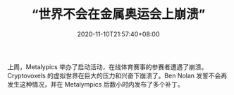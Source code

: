﻿---
title: "“世界不会在金属奥运会上崩溃”"
date: 2020-11-10T21:57:40+08:00
lastmod: 2020-11-10T16:45:40+08:00
draft: false
authors: ["Olin"]
description: "上周，Metalypics 举办了启动活动，在线体育赛事的参赛者遭遇了崩溃。Cryptovoxels 的虚拟世界在巨大的压力和兴奋下崩溃了。Ben Nolan 发誓不会再发生这种情况，并在 Metalympics 后数小时内发布了多个补丁。"
featuredImage: "world-will-not-crash-at-metalympics.png"
tags: ["Virtual World","虚拟世界","Play to Earn"]
categories: ["news"]
news: ["虚拟世界"]
weight: 
lightgallery: true
pinned: false
recommend: false
recommend1: false
---

上周，Metalypics 举办了启动活动，在线体育赛事的参赛者遭遇了崩溃。Cryptovoxels 的虚拟世界在巨大的压力和兴奋下崩溃了。Ben Nolan 发誓不会再发生这种情况，并在 Metalympics 后数小时内发布了多个补丁。

<!--more-->

